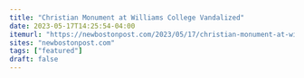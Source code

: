 ```yaml
---
title: "Christian Monument at Williams College Vandalized"
date: 2023-05-17T14:25:54-04:00
itemurl: "https://newbostonpost.com/2023/05/17/christian-monument-at-williams-college-vandalized/"
sites: "newbostonpost.com"
tags: ["featured"]
draft: false
---
```


